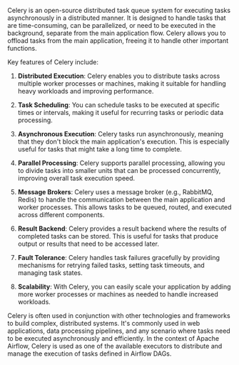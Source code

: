Celery is an open-source distributed task queue system for executing tasks asynchronously in a distributed manner. It is designed to handle tasks that are time-consuming, can be parallelized, or need to be executed in the background, separate from the main application flow. Celery allows you to offload tasks from the main application, freeing it to handle other important functions.

Key features of Celery include:

1. **Distributed Execution**: Celery enables you to distribute tasks across multiple worker processes or machines, making it suitable for handling heavy workloads and improving performance.

2. **Task Scheduling**: You can schedule tasks to be executed at specific times or intervals, making it useful for recurring tasks or periodic data processing.

3. **Asynchronous Execution**: Celery tasks run asynchronously, meaning that they don't block the main application's execution. This is especially useful for tasks that might take a long time to complete.

4. **Parallel Processing**: Celery supports parallel processing, allowing you to divide tasks into smaller units that can be processed concurrently, improving overall task execution speed.

5. **Message Brokers**: Celery uses a message broker (e.g., RabbitMQ, Redis) to handle the communication between the main application and worker processes. This allows tasks to be queued, routed, and executed across different components.

6. **Result Backend**: Celery provides a result backend where the results of completed tasks can be stored. This is useful for tasks that produce output or results that need to be accessed later.

7. **Fault Tolerance**: Celery handles task failures gracefully by providing mechanisms for retrying failed tasks, setting task timeouts, and managing task states.

8. **Scalability**: With Celery, you can easily scale your application by adding more worker processes or machines as needed to handle increased workloads.

Celery is often used in conjunction with other technologies and frameworks to build complex, distributed systems. It's commonly used in web applications, data processing pipelines, and any scenario where tasks need to be executed asynchronously and efficiently. In the context of Apache Airflow, Celery is used as one of the available executors to distribute and manage the execution of tasks defined in Airflow DAGs.
